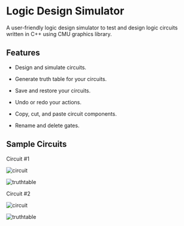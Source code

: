 # Logic Design Simulator

A user-friendly logic design simulator to test and design logic circuits written in C++ using CMU graphics library.

## Features
  - Design and simulate circuits.

  - Generate truth table for your circuits.

  - Save and restore your circuits.

  - Undo or redo your actions.

  - Copy, cut, and paste circuit components.

  - Rename and delete gates.

## Sample Circuits
  Circuit #1
  
  ![circuit](https://user-images.githubusercontent.com/76390560/158014579-e2928d29-42e8-4e22-9257-9b26c1aaa11b.jpeg)
  
  ![truthtable](https://user-images.githubusercontent.com/76390560/158014627-215a2a9b-a731-42db-83aa-baf1ee4ee23c.jpeg)
  
  Circuit #2
  
  ![circuit](https://user-images.githubusercontent.com/76390560/158014643-e4831d70-4fc7-4c8f-b0bb-d9c82a004108.jpeg)

  ![truthtable](https://user-images.githubusercontent.com/76390560/158014651-49052cf7-9fba-4ad6-8016-9bf079b3ca5e.jpeg)

  
